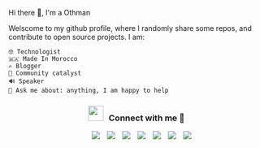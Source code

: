 Hi there 👋, I'm a Othman

Welscome to my github profile, where I randomly share some repos, and contribute to open source projects. 
I am:

    
   <!-- This is commented out.  🇸🇪 Lost in Sweden -->
   <!-- 👨🏽‍💻 Work at @Spotify  -->
    
    🤓 Technologist
    🇲🇦 Made In Morocco
    ✍️ Blogger
    🦞 Community catalyst
    🔊 Speaker
    💬 Ask me about: anything, I am happy to help
   <!-- 🎙️ GeeksBlaBLa Creator  -->
    
   <!-- 😣 and many people struggle to pronounce my last name!  -->

 <!-- ---- -->

<h3 align="center" > <img src="https://media.giphy.com/media/iY8CRBdQXODJSCERIr/giphy.gif" width="30" height="30" style="margin-right: 10px;">Connect with me 🤝 </h3>

<p align="center">

 <div align="center"  class="icons-social" style="margin-left: 10px;">
        <a style="margin-left: 10px;"  target="_blank" href="https://www.linkedin.com/in/otmaneelmajid/">
			<img src="https://img.icons8.com/doodle/40/000000/linkedin--v2.png"></a>
        <a style="margin-left: 10px;" target="_blank" href="https://github.com/mastermajidosse">
		<img src="https://img.icons8.com/doodle/40/000000/github--v1.png"></a>
		<a style="margin-left: 10px;" target="_blank" href="https://stackoverflow.com/users/7641328/oth-man">
				<img src="https://img.icons8.com/external-tal-revivo-color-tal-revivo/40/000000/external-stack-overflow-is-a-question-and-answer-site-for-professional-logo-color-tal-revivo.png"></a>
	   <a style="margin-left: 10px;" target="_blank" href="https://www.elmajid.com">
					<img src="https://img.icons8.com/external-sketchy-juicy-fish/0.6x/external-blog-online-services-sketchy-sketchy-juicy-fish.png"></a>
        <a style="margin-left: 10px;" target="_blank" href="https://www.instagram.com/otmaneelmajid/">
			<img src="https://img.icons8.com/doodle/40/000000/instagram-new--v2.png"></a>
		<a style="margin-left: 10px;" target="_blank" href="https://twitter.com/otmanmjd">
			<img src="https://img.icons8.com/doodle/1x/twitter-squared--v2.png" ></a>
		<a style="margin-left: 10px;" target="_blank" href="https://www.youtube.com/@FlutterDude">
				<img src="https://img.icons8.com/doodle/1x/youtube--v2.png" ></a>
      </div>

</p>

